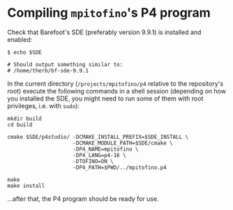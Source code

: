 # Compiling `mpitofino`'s P4 program

Check that Barefoot's SDE (preferably version 9.9.1) is installed and enabled:

```shell
$ echo $SDE

# Should output something similar to:
# /home/therb/bf-sde-9.9.1
```

In the current directory (`/projects/mpitofino/p4` relative to the
repository's root) execute the following commands in a shell session (depending
on how you installed the SDE, you might need to run some of them with root
privileges, i.e. with `sudo`):

```shell
mkdir build
cd build

cmake $SDE/p4studio/ -DCMAKE_INSTALL_PREFIX=$SDE_INSTALL \
                     -DCMAKE_MODULE_PATH=$SDE/cmake \
                     -DP4_NAME=mpitofino \
                     -DP4_LANG=p4-16 \
                     -DTOFINO=ON \
                     -DP4_PATH=$PWD/../mpitofino.p4

make
make install
```

...after that, the P4 program should be ready for use.
